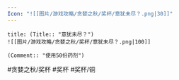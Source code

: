 ```yaml
---
Icon: "![[图片/游戏攻略/贪婪之秋/奖杯/意犹未尽？.png|30]]"
---
```

```ad-common-bronze-trophy
title: (Title:: "意犹未尽？")
![[图片/游戏攻略/贪婪之秋/奖杯/意犹未尽？.png|100]]

(Comment:: "使用50份药剂")
```

#贪婪之秋/奖杯 #奖杯 #奖杯/铜

